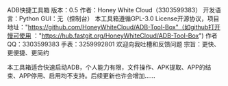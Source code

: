 ADB快捷工具箱 版本：0.5 作者：Honey White Cloud（3303599383）
开发语言：Python
GUI：无（控制台）
本工具箱遵循GPL-3.0 License开源协议，项目地址："https://github.com/HoneyWhiteCloud/ADB-Tool-Box"（如github打开慢可使用 ："https://hub.fastgit.org/HoneyWhiteCloud/ADB-Tool-Box")
作者QQ：3303599383
手表：3259992801
欢迎向我吐槽和反馈问题
宗旨：更快、更便捷、更简约

本工具箱适合快速启动ADB，个人能力有限，文件操作、APK提取、APP的结束、APP停用、启用均不支持。后续更新也许会增加……
